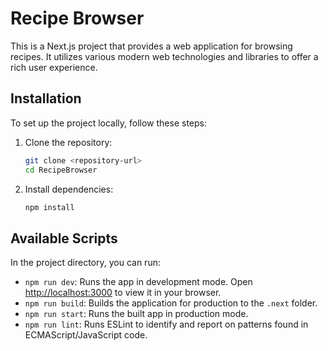 # Recipe Browser

This is a Next.js project that provides a web application for browsing recipes. It utilizes various modern web technologies and libraries to offer a rich user experience.

## Installation

To set up the project locally, follow these steps:

1. Clone the repository:

   ```bash
   git clone <repository-url>
   cd RecipeBrowser
   ```

2. Install dependencies:

   ```bash
   npm install
   ```

## Available Scripts

In the project directory, you can run:

- `npm run dev`: Runs the app in development mode. Open [http://localhost:3000](http://localhost:3000) to view it in your browser.
- `npm run build`: Builds the application for production to the `.next` folder.
- `npm run start`: Runs the built app in production mode. 
- `npm run lint`: Runs ESLint to identify and report on patterns found in ECMAScript/JavaScript code.
